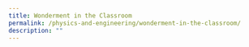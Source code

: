 ```yaml
---
title: Wonderment in the Classroom
permalink: /physics-and-engineering/wonderment-in-the-classroom/
description: ""
---
```

